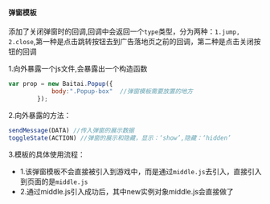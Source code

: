 #### 弹窗模板

添加了关闭弹窗时的回调,回调中会返回一个`type`类型，分为两种：`1.jump, 2.close`,第一种是点击跳转按钮去到广告落地页之前的回调，第二种是点击关闭按钮的回调

1.向外暴露一个js文件,会暴露出一个构造函数

```javascript
var prop = new Baitai.Popup({
            body:".Popup-box"  //弹窗模板需要放置的地方
        });
```

2.向外暴露的方法：

```javascript
sendMessage(DATA) //传入弹窗的展示数据
toggleState(ACTION) //弹窗的展示和隐藏，显示：‘show’,隐藏：‘hidden’
```

3.模板的具体使用流程：

* 1.该弹窗模板不会直接被引入到游戏中，而是通过`middle.js`去引入，直接引入到页面的是`middle.js`
* 2.通过middle.js引入成功后，其中new实例对象middle.js会直接做了